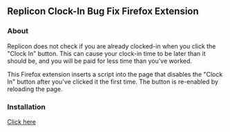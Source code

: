 ## Replicon Clock-In Bug Fix Firefox Extension

### About

Replicon does not check if you are already clocked-in when you click the
"Clock In" button.  This can cause your clock-in time to be later than it
should be, and you will be paid for less time than you've worked.

This Firefox extension inserts a script into the page that disables the "Clock
In" button after you've clicked it the first time.  The button is re-enabled by
reloading the page.

### Installation

[Click here](https://addons.mozilla.org/firefox/downloads/file/3875589/replicon_fixer-1.0-fx.xpi)